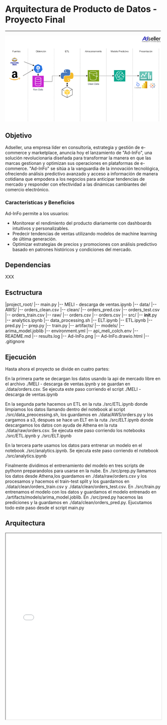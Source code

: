 # Arquitectura de Producto de Datos - Proyecto Final

--------------------------------

![Ad-Info](Ad-InFo.png)

## Objetivo ##
Adseller, una empresa líder en consultoría, estrategia y gestión de e-commerce y marketplace, anuncia hoy el lanzamiento de "Ad-InFo", una solución revolucionaria diseñada para transformar la manera en que las marcas gestionan y optimizan sus operaciones en plataformas de e-commerce. "Ad-InFo" se sitúa a la vanguardia de la innovación tecnológica, ofreciendo análisis predictivo avanzado y acceso a información de manera cotidiana que empodera a los negocios para anticipar tendencias de mercado y responder con efectividad a las dinámicas cambiantes del comercio electrónico.

### Características y Beneficios ###
Ad-InFo permite a los usuarios:
- Monitorear el rendimiento del producto diariamente con dashboards intuitivos y personalizables.
- Predecir tendencias de ventas utilizando modelos de machine learning de última generación.
- Optimizar estrategias de precios y promociones con análisis predictivo basado en patrones históricos y condiciones del mercado.

## Dependencias ##
XXX

## Esctructura ##

|project_root/
    |-- main.py
    |-- MELI - descarga de ventas.ipynb
    |-- data/
        |-- AWS/
            |-- orders_clean.csv
        |-- clean/
            |-- orders_pred.csv
            |-- orders_test.csv
            |-- orders_train.csv
        |-- raw/
            |-- orders.csv
        |-- orders.csv
    |-- src/
        |-- __init__.py
        |-- analytics.ipynb
        |-- data_processing.sh
        |-- ELT.ipynb
        |-- ETL.ipynb
        |-- pred.py
        |-- prep.py
        |-- train.py
    |-- artifacts/
        |-- models/
            |-- arima_model.joblib
    |-- environment.yml
    |-- api_meli_colch.env
    |-- README.md
    |-- results.log
    |-- Ad-InFo.png
    |-- Ad-InFo.drawio.html
    |-- .gitignore

## Ejecución ##

Hasta ahora el proyecto se divide en cuatro partes:

En la primera parte se decargan los datos usando la api de mercado libre en el archivo ./MELI - descarga de ventas.ipynb y se guardan en ./data/orders.csv. Se ejecuta este paso corriendo el script ./MELI - descarga de ventas.ipynb

En la segunda parte hacemos un ETL en la ruta ./src/ETL.ipynb donde limpiamos los datos llamando dentro del notebook al script ./src/data_preocessing.sh, los guardamos en ./data/AWS/orders.py y los cargamos a s3, despues se hace un ELT en la ruta ./src/ELT.ipynb donde descargamos los datos con ayuda de Athena en la ruta ./data/raw/orders.csv. Se ejecuta este paso corriendo los notebooks ./src/ETL.ipynb y ./src/ELT.ipynb 

En la tercera parte usamos los datos para entrenar un modelo en el notebook ./src/analytics.ipynb. Se ejecuta este paso corriendo el notebook ./src/analytics.ipynb

Finalmente dividimos el entrenamiento del modelo en tres scripts de pythonn preparandolos para usarse en la nube. En ./src/prep.py llamamos los datos desde Athena,los guardamos en ./data/raw/orders.csv y los procesamos y hacemos el train-test split y los guardamos en ./data/clean/orders_train.csv y ./data/clean/orders_test.csv. En ./src/train.py entrenamos el modelo con los datos y guardamos el modelo entrenado en ./artifacts/models/arima_model.joblib. En ./src/pred.py hacemos las prediciones y la guardamos en ./data/clean/orders_pred.py. Ejucutamos todo este paso desde el script main.py

## Arquitectura ##

<iframe src="Ad-InFo.drawio.html" width="100%" height="600px"></iframe>